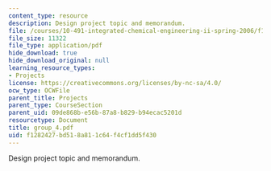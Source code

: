 ```yaml
---
content_type: resource
description: Design project topic and memorandum.
file: /courses/10-491-integrated-chemical-engineering-ii-spring-2006/f1282427bd518a811c64f4cf1dd5f430_group_4.pdf
file_size: 11322
file_type: application/pdf
hide_download: true
hide_download_original: null
learning_resource_types:
- Projects
license: https://creativecommons.org/licenses/by-nc-sa/4.0/
ocw_type: OCWFile
parent_title: Projects
parent_type: CourseSection
parent_uid: 09de868b-e56b-87a8-b829-b94ecac5201d
resourcetype: Document
title: group_4.pdf
uid: f1282427-bd51-8a81-1c64-f4cf1dd5f430
---
```

Design project topic and memorandum.